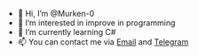 - 👋 Hi, I’m @Murken-0
- 👀 I’m interested in improve in programming 
- 🌱 I’m currently learning C#
- 📫 You can contact me via [Email](muravievvlad.2002@gmail.com) and [Telegram](t.me/muraviev_v)

